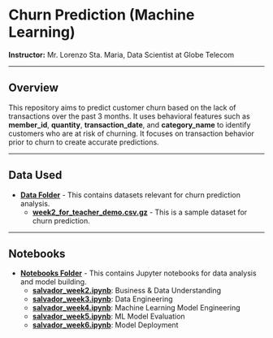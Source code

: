 # Churn Prediction (Machine Learning)
**Instructor:** Mr. Lorenzo Sta. Maria, Data Scientist at Globe Telecom

---

## Overview
This repository aims to predict customer churn based on the lack of transactions over the past 3 months. It uses behavioral features such as **member_id**, **quantity**, **transaction_date**, and **category_name** to identify customers who are at risk of churning. It focuses on transaction behavior prior to churn to create accurate predictions.

---

## Data Used
- **[Data Folder](/data/)** - This contains datasets relevant for churn prediction analysis.
  - **[week2_for_teacher_demo.csv.gz](/data/week2_for_teacher_demo.csv.gz)** - This is a sample dataset for churn prediction.
  
---

## Notebooks
- **[Notebooks Folder](/notebooks/)** - This contains Jupyter notebooks for data analysis and model building.
  - **[salvador_week2.ipynb](/notebooks/salvador_week2.ipynb)**: Business & Data Understanding 
  - **[salvador_week3.ipynb](/notebooks/salvador_week3.ipynb)**: Data Engineering
  - **[salvador_week4.ipynb](/notebooks/salvador_week4.ipynb)**: Machine Learning Model Engineering
  - **[salvador_week5.ipynb](/notebooks/salvador_week5.ipynb)**: ML Model Evaluation
  - **[salvador_week6.ipynb](/notebooks/salvador_week6.ipynb)**: Model Deployment


